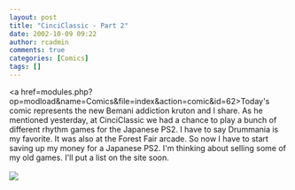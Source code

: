```yaml
---
layout: post
title: "CinciClassic - Part 2"
date: 2002-10-09 09:22
author: rcadmin
comments: true
categories: [Comics]
tags: []
---
```

<a href=modules.php?op=modload&name=Comics&file=index&action=comic&id=62>Today's comic</a> represents the new Bemani addiction kruton and I share. As he mentioned yesterday, at CinciClassic we had a chance to play a bunch of different rhythm games for the Japanese PS2. I have to say Drummania is my favorite. It was also at the Forest Fair arcade. So now I have to start saving up my money for a Japanese PS2. I'm thinking about selling some of my old games. I'll put a list on the site soon.<br /><br /><!--more--><img src='http://dl.bitsmack.com/comics/20021009.gif'   />
